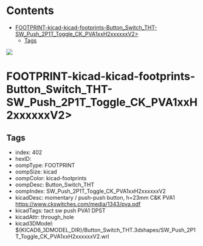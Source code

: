 



Contents
========

* [FOOTPRINT-kicad-kicad-footprints-Button_Switch_THT-SW_Push_2P1T_Toggle_CK_PVA1xxH2xxxxxxV2>](#footprint-kicad-kicad-footprints-button_switch_tht-sw_push_2p1t_toggle_ck_pva1xxh2xxxxxxv2)
	* [Tags](#tags)
  
![][im]
# FOOTPRINT-kicad-kicad-footprints-Button_Switch_THT-SW_Push_2P1T_Toggle_CK_PVA1xxH2xxxxxxV2>

## Tags

- index: 402
- hexID: 
- oompType: FOOTPRINT
- oompSize: kicad
- oompColor: kicad-footprints
- oompDesc: Button_Switch_THT
- oompIndex: SW_Push_2P1T_Toggle_CK_PVA1xxH2xxxxxxV2
- kicadDesc: momentary / push-push button, h=23mm C&K PVA1 https://www.ckswitches.com/media/1343/pva.pdf
- kicadTags: tact sw push PVA1 DPST
- kicadAttr: through_hole
- kicad3DModel: ${KICAD6_3DMODEL_DIR}/Button_Switch_THT.3dshapes/SW_Push_2P1T_Toggle_CK_PVA1xxH2xxxxxxV2.wrl



[im]: image.png
